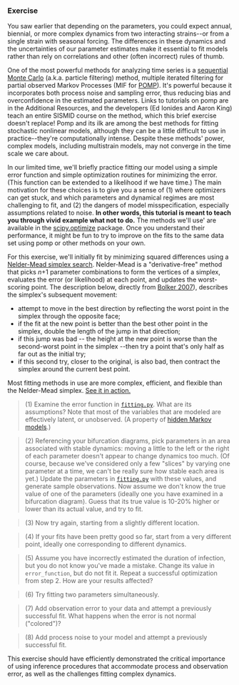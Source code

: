 ### Exercise

You saw earlier that depending on the parameters, you could expect annual, biennial, or more complex dynamics from two interacting strains--or from a single strain with seasonal forcing.
The differences in these dynamics and the uncertainties of our parameter estimates make it essential to fit models rather than rely on correlations and other (often incorrect) rules of thumb.

One of the most powerful methods for analyzing time series is a [sequential Monte Carlo](https://en.wikipedia.org/wiki/Particle_filter) (a.k.a. particle filtering) method, multiple iterated filtering for partial observed Markov Processes (MIF for [POMP](http://kingaa.github.io/pomp/)).
It's powerful because it incorporates both process noise and sampling error, thus reducing bias and overconfidence in the estimated parameters.
Links to tutorials on pomp are in the Additional Resources, and the developers (Ed Ionides and Aaron King) teach an entire SISMID course on the method, which this brief exercise doesn't replace!
Pomp and its ilk are among the best methods for fitting stochastic nonlinear models, although they can be a little difficult to use in practice--they're computationally intense.
Despite these methods' power, complex models, including multistrain models, may not converge in the time scale we care about.

In our limited time, we'll briefly practice fitting our model using a simple error function and simple optimization routines for minimizing the error.
(This function can be extended to a likelihood if we have time.)
The main motivation for these choices is to give you a sense of (1) where optimizers can get stuck, and which parameters and dynamical regimes are most challenging to fit, and (2) the dangers of model misspecification, especially assumptions related to noise.
**In other words, this tutorial is meant to teach you through vivid example what not to do.**
The methods we'll use' are available in the [scipy.optimize](http://docs.scipy.org/doc/scipy/reference/tutorial/optimize.html) package.
Once you understand their performance, it might be fun to try to improve on the fits to the same data set using pomp or other methods on your own.

For this exercise, we'll initially fit by minimizing squared differences using a [Nelder-Mead simplex search](https://en.wikipedia.org/wiki/Nelder%E2%80%93Mead_method).
Nelder-Mead is a "derivative-free" method that picks *n*+1 parameter combinations to form the vertices of a simplex, evaluates the error (or likelihood) at each point, and updates the worst-scoring point. The description below, directly from [Bolker 2007](http://ms.mcmaster.ca/~bolker/emdbook/)), describes the simplex's subsequent movement:

- attempt to move in the best direction by reflecting the worst point in the simplex through the opposite face;
- if the fit at the new point is better than the best other point in the simplex, double the length of the jump in that direction;
- if this jump was bad -- the height at the new point is worse than the second-worst point in the simplex --then try a point that's only half as far out as the initial try;
- if this second try, closer to the original, is also bad, then contract the simplex around the current best  point.

Most fitting methods in use are more complex, efficient, and flexible than the Nelder-Mead simplex. [See it in action.](https://en.wikipedia.org/wiki/Nelder%E2%80%93Mead_method#/media/File:Nelder_Mead2.gif)

> (1) Examine the error function in [`fitting.py`](fitting.py). What are its assumptions? Note that most of the variables that are modeled are effectively latent, or unobserved. (A property of [hidden Markov models](https://en.wikipedia.org/wiki/Hidden_Markov_model).)

> (2) Referencing your bifurcation diagrams, pick parameters in an area associated with stable dynamics: moving a little to the left or the right of each parameter doesn't appear to change dynamics too much. (Of course, because we've considered only a few "slices" by varying one parameter at a time, we can't be really sure how stable each area is yet.) Update the parameters in [`fitting.py`](fitting.py) with these values, and generate sample observations. Now assume we don't know the true value of one of the parameters (ideally one you have examined in a bifurcation diagram). Guess that its true value is 10-20% higher or lower than its actual value, and try to fit.  

> (3) Now try again, starting from a slightly different location.

> (4) If your fits have been pretty good so far, start from a very different point, ideally one corresponding to different dynamics.

> (5) Assume you have incorrectly estimated the duration of infection, but you do not know you've made a mistake. Change its value in `error_function`, but do not fit it. Repeat a successful optimization from step 2. How are your results affected?

> (6) Try fitting two parameters simultaneously.

> (7) Add observation error to your data and attempt a previously successful fit. What happens when the error is not normal ("colored")?

> (8) Add process noise to your model and attempt a previously successful fit.

This exercise should have efficiently demonstrated the critical importance of using inference procedures that accommodate process and observation error, as well as the challenges fitting complex dynamics.
